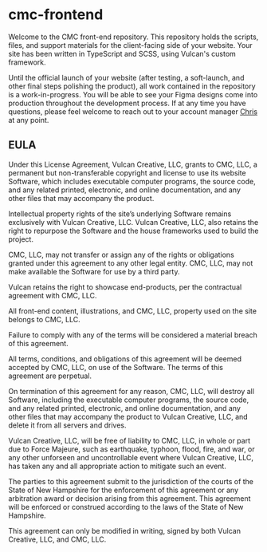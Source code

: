 # cmc-frontend

Welcome to the CMC front-end repository. This repository holds the scripts, files, and support materials for the client-facing side of your website. Your site has been written in TypeScript and SCSS, using Vulcan's custom framework.

Until the official launch of your website (after testing, a soft-launch, and other final steps polishing the product), all work contained in the repository is a work-in-progress. You will be able to see your Figma designs come into production throughout the development process. If at any time you have questions, please feel welcome to reach out to your account manager [Chris](mailto:ccalo@vulcanca.com) at any point. 


## EULA
Under this License Agreement, Vulcan Creative, LLC, grants to CMC, LLC, a permanent but non-transferable copyright and license to use its website Software, which includes executable computer programs, the source code, and any related printed, electronic, and online documentation, and any other files that may accompany the product. 

Intellectual property rights of the site’s underlying Software remains exclusively with Vulcan Creative, LLC.  Vulcan Creative, LLC, also retains the right to repurpose the Software and the house frameworks used to build the project.

CMC, LLC, may not transfer or assign any of the rights or obligations granted under this agreement to any other legal entity. CMC, LLC, may not make available the Software for use by a third party.

Vulcan retains the right to showcase end-products, per the contractual agreement with CMC, LLC.

All front-end content, illustrations, and CMC, LLC, property used on the site belongs to CMC, LLC.

Failure to comply with any of the terms will be considered a material breach of this agreement.

All terms, conditions, and obligations of this agreement will be deemed accepted by CMC, LLC, on use of the Software. The terms of this agreement are perpetual.

On termination of this agreement for any reason, CMC, LLC, will destroy all Software, including the executable computer programs, the source code, and any related printed, electronic, and online documentation, and any other files that may accompany the product to Vulcan Creative, LLC, and delete it from all servers and drives.

Vulcan Creative, LLC, will be free of liability to CMC, LLC, in whole or part due to Force Majeure, such as earthquake, typhoon, flood, fire, and war, or any other unforseen and uncontrollable event where Vulcan Creative, LLC, has taken any and all appropriate action to mitigate such an event.

The parties to this agreement submit to the jurisdiction of the courts of the State of New Hampshire for the enforcement of this agreement or any arbitration award or decision arising from this agreement. This agreement will be enforced or construed according to the laws of the State of New Hampshire.

This agreement can only be modified in writing, signed by both Vulcan Creative, LLC, and CMC, LLC.
